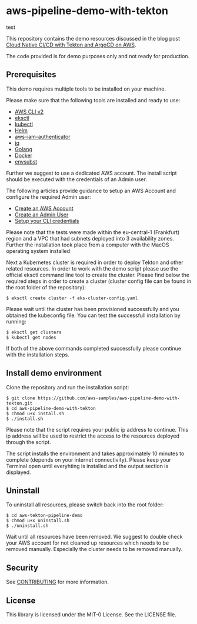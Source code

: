 # aws-pipeline-demo-with-tekton

test

This repository contains the demo resources discussed in the blog post [Cloud Native CI/CD with Tekton and ArgoCD on AWS](https://aws.amazon.com/blogs/containers/cloud-native-ci-cd-with-tekton-and-argocd-on-aws/).

The code provided is for demo purposes only and not ready for production.

## Prerequisites
This demo requires multiple tools to be installed on your machine.

Please make sure that the following tools are installed and ready to use:

- [AWS CLI v2](https://docs.aws.amazon.com/cli/latest/userguide/install-cliv2.html)
- [eksctl](https://eksctl.io/introduction/#installation)
- [kubectl](https://kubernetes.io/docs/tasks/tools/)
- [Helm](https://helm.sh/docs/intro/install/)
- [aws-iam-authenticator](https://docs.aws.amazon.com/eks/latest/userguide/install-aws-iam-authenticator.html)
- [jq](https://stedolan.github.io/jq/download/)
- [Golang](https://go.dev/dl/)
- [Docker](https://www.docker.com/products/docker-desktop)
- [envsubst](https://formulae.brew.sh/formula/gettext)

Further we suggest to use a dedicated AWS account.
The install script should be executed with the credentials of an Admin user.

The following articles provide guidance to setup an AWS Account and configure the required Admin user:

- [Create an AWS Account](https://aws.amazon.com/premiumsupport/knowledge-center/create-and-activate-aws-account/)
- [Create an Admin User](https://docs.aws.amazon.com/IAM/latest/UserGuide/getting-started_create-admin-group.html)
- [Setup your CLI credentials](https://docs.aws.amazon.com/cli/latest/userguide/cli-configure-quickstart.html)

Please note that the tests were made within the eu-central-1 (Frankfurt) region and a VPC that had subnets deployed into 3 availability zones. Further the installation took place from a computer with the MacOS operating system installed

Next a Kubernetes cluster is required in order to deploy Tekton and other related resources. In order to work with the demo script please use the official eksctl command line tool to create the cluster.
Please find below the required steps in order to create a cluster (cluster config file can be found in the root folder of the repository):

```console
$ eksctl create cluster -f eks-cluster-config.yaml
```

Please wait until the cluster has been provisioned successfully and you obtained the kubeconfig file.
You can test the successfull installation by running:

```console
$ eksctl get clusters
$ kubectl get nodes
```

If both of the above commands completed successfully please continue with the installation steps.

## Install demo environment

Clone the repository and run the installation script:

```console
$ git clone https://github.com/aws-samples/aws-pipeline-demo-with-tekton.git
$ cd aws-pipeline-demo-with-tekton
$ chmod u+x install.sh
$ ./install.sh
```
Please note that the script requires your public ip address to continue. This ip address will be used to restrict the access to the resources deployed through the script.

The script installs the environment and takes approximately 10 minutes to complete (depends on your internet connectivity). Please keep your Terminal open until everyhting is installed and the output section is displayed.

## Uninstall

To uninstall all resources, please switch back into the root folder:

```console
$ cd aws-tekton-pipeline-demo
$ chmod u+x uninstall.sh
$ ./uninstall.sh
```

Wait until all resources have been removed. We suggest to double check your AWS account for not cleaned up resources which needs to be removed manually.
Especially the cluster needs to be removed manually.

## Security

See [CONTRIBUTING](CONTRIBUTING.md#security-issue-notifications) for more information.

## License

This library is licensed under the MIT-0 License. See the LICENSE file.

